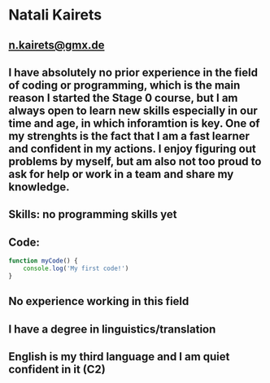 # Natali Kairets
## n.kairets@gmx.de
## I have absolutely no prior experience in the field of coding or programming, which is the main reason I started the Stage 0 course, but I am always open to learn new skills especially in our time and age, in which inforamtion is key. One of my strenghts is the fact that I am a fast learner and confident in my actions. I enjoy figuring out problems by myself, but am also not too proud to ask for help or work in a team and share my knowledge.
## Skills: no programming skills yet
## Code:

```javascript
function myCode() {
    console.log('My first code!')
}
```

## No experience working in this field
## I have a degree in linguistics/translation
## English is my third language and I am quiet confident in it (C2)